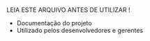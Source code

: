 LEIA ESTE ARQUIVO ANTES DE UTILIZAR !

- Documentação do projeto
- Utilizado pelos desenvolvedores e gerentes 